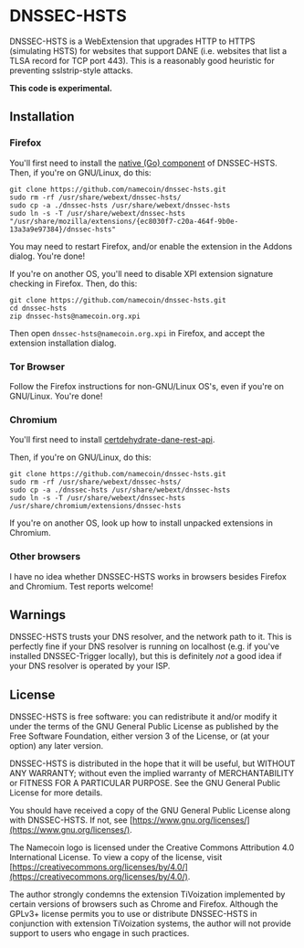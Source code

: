 # DNSSEC-HSTS

DNSSEC-HSTS is a WebExtension that upgrades HTTP to HTTPS (simulating HSTS) for websites that support DANE (i.e. websites that list a TLSA record for TCP port 443).  This is a reasonably good heuristic for preventing sslstrip-style attacks.

**This code is experimental.**

## Installation

### Firefox

You'll first need to install the [native (Go) component](https://github.com/namecoin/dnssec-hsts-native) of DNSSEC-HSTS.  Then, if you're on GNU/Linux, do this:

~~~
git clone https://github.com/namecoin/dnssec-hsts.git
sudo rm -rf /usr/share/webext/dnssec-hsts/
sudo cp -a ./dnssec-hsts /usr/share/webext/dnssec-hsts
sudo ln -s -T /usr/share/webext/dnssec-hsts "/usr/share/mozilla/extensions/{ec8030f7-c20a-464f-9b0e-13a3a9e97384}/dnssec-hsts"
~~~

You may need to restart Firefox, and/or enable the extension in the Addons dialog.  You're done!

If you're on another OS, you'll need to disable XPI extension signature checking in Firefox.  Then, do this:

~~~
git clone https://github.com/namecoin/dnssec-hsts.git
cd dnssec-hsts
zip dnssec-hsts@namecoin.org.xpi
~~~

Then open `dnssec-hsts@namecoin.org.xpi` in Firefox, and accept the extension installation dialog.

### Tor Browser

Follow the Firefox instructions for non-GNU/Linux OS's, even if you're on GNU/Linux.  You're done!

### Chromium

You'll first need to install [certdehydrate-dane-rest-api](https://github.com/namecoin/certdehydrate-dane-rest-api).

Then, if you're on GNU/Linux, do this:

~~~
git clone https://github.com/namecoin/dnssec-hsts.git
sudo rm -rf /usr/share/webext/dnssec-hsts/
sudo cp -a ./dnssec-hsts /usr/share/webext/dnssec-hsts
sudo ln -s -T /usr/share/webext/dnssec-hsts /usr/share/chromium/extensions/dnssec-hsts
~~~

If you're on another OS, look up how to install unpacked extensions in Chromium.

### Other browsers

I have no idea whether DNSSEC-HSTS works in browsers besides Firefox and Chromium.  Test reports welcome!

## Warnings

DNSSEC-HSTS trusts your DNS resolver, and the network path to it.  This is perfectly fine if your DNS resolver is running on localhost (e.g. if you've installed DNSSEC-Trigger locally), but this is definitely *not* a good idea if your DNS resolver is operated by your ISP.

## License

DNSSEC-HSTS is free software: you can redistribute it and/or modify
it under the terms of the GNU General Public License as published by
the Free Software Foundation, either version 3 of the License, or
(at your option) any later version.

DNSSEC-HSTS is distributed in the hope that it will be useful,
but WITHOUT ANY WARRANTY; without even the implied warranty of
MERCHANTABILITY or FITNESS FOR A PARTICULAR PURPOSE.  See the
GNU General Public License for more details.

You should have received a copy of the GNU General Public License
along with DNSSEC-HSTS.  If not, see [https://www.gnu.org/licenses/](https://www.gnu.org/licenses/).

The Namecoin logo is licensed under the Creative Commons Attribution 4.0 International License. To view a copy of the license, visit [https://creativecommons.org/licenses/by/4.0/](https://creativecommons.org/licenses/by/4.0/).

The author strongly condemns the extension TiVoization implemented by certain versions of browsers such as Chrome and Firefox.  Although the GPLv3+ license permits you to use or distribute DNSSEC-HSTS in conjunction with extension TiVoization systems, the author will not provide support to users who engage in such practices.
